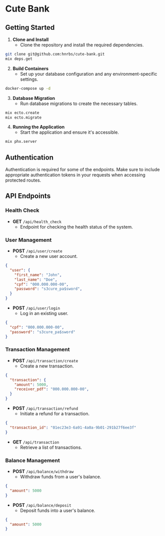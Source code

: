 # Cute Bank

## Getting Started

1. **Clone and Install**
   - Clone the repository and install the required dependencies.
```bash
git clone git@github.com:hnrbs/cute-bank.git
mix deps.get
```

2. **Build Containers**
   - Set up your database configuration and any environment-specific settings.
```bash
docker-compose up -d
```

3. **Database Migration**
   - Run database migrations to create the necessary tables.
```bash
mix ecto.create
mix ecto.migrate
```

4. **Running the Application**
   - Start the application and ensure it's accessible.
```bash
mix phx.server
```

## Authentication

Authentication is required for some of the endpoints. Make sure to include appropriate authentication tokens in your requests when accessing protected routes.

## API Endpoints

### Health Check

- **GET** `/api/health_check`
  - Endpoint for checking the health status of the system.

### User Management

- **POST** `/api/user/create`
  - Create a new user account.
```json
{
  "user": {
    "first_name": "John",
    "last_name": "Doe",
    "cpf": "000.000.000-00",
    "password": "s3cure_pa$sword",
  }
}
```
- **POST** `/api/user/login`
  - Log in an existing user.
```json
{
  "cpf": "000.000.000-00",
  "password": "s3cure_pa$sword"
}
```

### Transaction Management

- **POST** `/api/transaction/create`
  - Create a new transaction.
```json
{
  "transaction": {
    "amount": 5000,
    "receiver_pdf": "000.000.000-00",
  }
}
```
- **POST** `/api/transaction/refund`
  - Initiate a refund for a transaction.
```json
{
  "transaction_id": "01ec23e3-6a91-4a0a-9b01-291b27f6ee3f"
}
```
- **GET** `/api/transaction`
  - Retrieve a list of transactions.

### Balance Management

- **POST** `/api/balance/withdraw`
  - Withdraw funds from a user's balance.
```json
{
  "amount": 5000
}
  ```
- **POST** `/api/balance/deposit`
  - Deposit funds into a user's balance.
```json
{
  "amount": 5000
}
```
